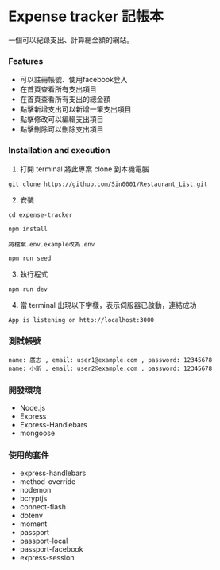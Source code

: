 # Expense tracker 記帳本
一個可以紀錄支出、計算總金額的網站。

### Features
+ 可以註冊帳號、使用facebook登入
+ 在首頁查看所有支出項目
+ 在首頁查看所有支出的總金額
+ 點擊新增支出可以新增一筆支出項目
+ 點擊修改可以編輯支出項目
+ 點擊刪除可以刪除支出項目

### Installation and execution
1. 打開 terminal 將此專案 clone 到本機電腦
```
git clone https://github.com/Sin0001/Restaurant_List.git
```
2. 安裝
```
cd expense-tracker
```
```
npm install
```
```
將檔案.env.example改為.env
```
```
npm run seed
```
3. 執行程式
```
npm run dev
```
4. 當 terminal 出現以下字樣，表示伺服器已啟動，連結成功
```
App is listening on http://localhost:3000
```
### 測試帳號
```
name: 廣志 , email: user1@example.com , password: 12345678
name: 小新 , email: user2@example.com , password: 12345678
```
### 開發環境
- Node.js
- Express
- Express-Handlebars
- mongoose

### 使用的套件
- express-handlebars
- method-override
- nodemon
- bcryptjs
- connect-flash
- dotenv
- moment
- passport
- passport-local
- passport-facebook
- express-session

